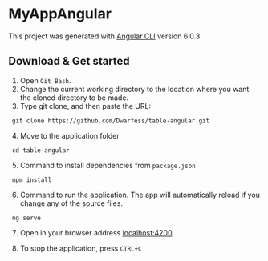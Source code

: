 # MyAppAngular

This project was generated with [Angular CLI](https://github.com/angular/angular-cli) version 6.0.3.

## Download & Get started
1. Open `Git Bash`.
2. Change the current working directory to the location where you want the cloned directory to be made.
3. Type git clone, and then paste the URL:
```
 git clone https://github.com/Dwarfess/table-angular.git
```
4. Move to the application folder
```
 cd table-angular
```
5. Сommand to install dependencies from `package.json`
```
 npm install
```
6. Сommand to run the application. The app will automatically reload if you change any of the source files.
```
 ng serve
```
7. Open in your browser address [localhost:4200](http://localhost:4200)

8. To stop the application, press `CTRL+C`
